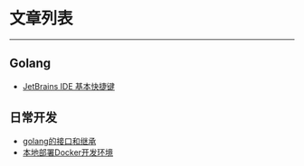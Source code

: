 # 文章列表

***

## Golang
*   [JetBrains IDE 基本快捷键](./docs/jetbrains_ide_shortcuts.html)

## 日常开发
*   [golang的接口和继承](./docs/go_inheritance.html)
*   [本地部署Docker开发环境](./docs/develop_docker_deploy.html)
